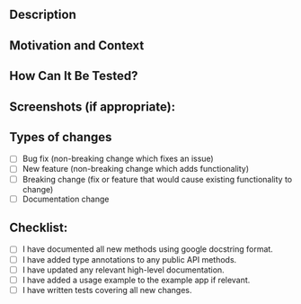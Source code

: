 <!--- Provide a general summary of your changes in the Title above -->
<!--- Please also read our [contributor guidelines](https://groundwork.commonknowledge.coop/contributing) -->

## Description

<!--- Describe your changes in detail -->

## Motivation and Context

<!--- Why is this change required? What problem does it solve? -->
<!--- If it relates an open issue, please link to the issue here. -->

## How Can It Be Tested?

<!--- Please describe in detail how you tested your changes so that a reviewer can reproduce the results. -->
<!--- Include details of your testing environment, and the tests you've run your self -->
<!--- see how your change affects other areas of the code, etc. -->

## Screenshots (if appropriate):

## Types of changes

<!--- What types of changes does your code introduce? Put an `x` in all the boxes that apply: -->

- [ ] Bug fix (non-breaking change which fixes an issue)
- [ ] New feature (non-breaking change which adds functionality)
- [ ] Breaking change (fix or feature that would cause existing functionality to change)
- [ ] Documentation change

## Checklist:

<!--- Go over all the following points, and put an `x` in all the boxes that apply. -->

- [ ] I have documented all new methods using google docstring format.
- [ ] I have added type annotations to any public API methods.
- [ ] I have updated any relevant high-level documentation.
- [ ] I have added a usage example to the example app if relevant.
- [ ] I have written tests covering all new changes.
